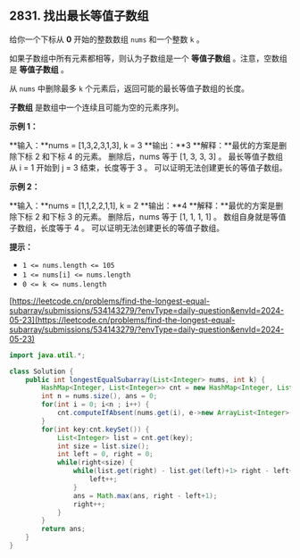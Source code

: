 2831\. 找出最长等值子数组
----------------

给你一个下标从 **0** 开始的整数数组 `nums` 和一个整数 `k` 。

如果子数组中所有元素都相等，则认为子数组是一个 **等值子数组** 。注意，空数组是 **等值子数组** 。

从 `nums` 中删除最多 `k` 个元素后，返回可能的最长等值子数组的长度。

**子数组** 是数组中一个连续且可能为空的元素序列。

**示例 1：**

**输入：**nums = \[1,3,2,3,1,3\], k = 3
**输出：**3
**解释：**最优的方案是删除下标 2 和下标 4 的元素。
删除后，nums 等于 \[1, 3, 3, 3\] 。
最长等值子数组从 i = 1 开始到 j = 3 结束，长度等于 3 。
可以证明无法创建更长的等值子数组。

**示例 2：**

**输入：**nums = \[1,1,2,2,1,1\], k = 2
**输出：**4
**解释：**最优的方案是删除下标 2 和下标 3 的元素。 
删除后，nums 等于 \[1, 1, 1, 1\] 。 
数组自身就是等值子数组，长度等于 4 。 
可以证明无法创建更长的等值子数组。

**提示：**

*   `1 <= nums.length <= 105`
*   `1 <= nums[i] <= nums.length`
*   `0 <= k <= nums.length`

[https://leetcode.cn/problems/find-the-longest-equal-subarray/submissions/534143279/?envType=daily-question&envId=2024-05-23](https://leetcode.cn/problems/find-the-longest-equal-subarray/submissions/534143279/?envType=daily-question&envId=2024-05-23)

```java
import java.util.*;

class Solution {
    public int longestEqualSubarray(List<Integer> nums, int k) {
    	HashMap<Integer, List<Integer>> cnt = new HashMap<Integer, List<Integer>>();
    	int n = nums.size(), ans = 0;
    	for(int i = 0; i<n ; i++) {
    		cnt.computeIfAbsent(nums.get(i), e->new ArrayList<Integer>()).add(i);   		
    	}
    	for(int key:cnt.keySet()) {
    		List<Integer> list = cnt.get(key);
    		int size = list.size();
    		int left = 0, right = 0;
    		while(right<size) {
    			while(list.get(right) - list.get(left)+1> right - left+1+k) {
    				left++;
    			}
    			ans = Math.max(ans, right - left+1);
    			right++;
    		}
    	}
    	return ans;
    }
}
```

